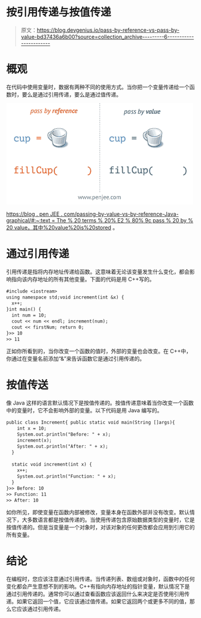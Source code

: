 # 按引用传递与按值传递

> 原文：<https://blog.devgenius.io/pass-by-reference-vs-pass-by-value-bd37436a6b00?source=collection_archive---------6----------------------->

# 概观

在代码中使用变量时，数据有两种不同的使用方式。当你把一个变量传递给一个函数时，要么是通过引用传递，要么是通过值传递。

![](img/dd8116fa86dc7381818658c2fb64c7ef.png)

[https://blog . pen JEE . com/passing-by-value-vs-by-reference-Java-graphical/#:~:text = The % 20 terms % 20% E2 % 80% 9c pass % 20 by % 20 value，其中%20value%20is%20stored](https://blog.penjee.com/passing-by-value-vs-by-reference-java-graphical/#:~:text=The%20terms%20%E2%80%9Cpass%20by%20value,where%20the%20value%20is%20stored) 。

# 通过引用传递

引用传递是指将内存地址传递给函数。这意味着无论该变量发生什么变化，都会影响指向该内存地址的所有其他变量。下面的代码是用 C++写的。

```
#include <iostream>
using namespace std;void increment(int &x) {
  x++;
}int main() {
  int num = 10;
  cout << num << endl; increment(num);
  cout << firstNum; return 0;
}>> 10
>> 11
```

正如你所看到的，当你改变一个函数的值时，外部的变量也会改变。在 C++中，你通过在变量名前添加“&”来告诉函数它是通过引用传递的。

# 按值传送

像 Java 这样的语言默认情况下是按值传递的。按值传递意味着当你改变一个函数中的变量时，它不会影响外部的变量。以下代码是用 Java 编写的。

```
public class Increment{ public static void main(String []args){
    int x = 10;
    System.out.println("Before: " + x);
    increment(x);
    System.out.println("After: " + x);
  }

  static void increment(int x) {
    x++;
    System.out.println("Function: " + x);
  }
}>> Before: 10
>> Function: 11
>> After: 10
```

如你所见，即使变量在函数内部被修改，变量本身在函数外部并没有改变。默认情况下，大多数语言都是按值传递的。当使用传递包含原始数据类型的变量时，它是按值传递的。但是当变量是一个对象时，对该对象的任何更改都会应用到引用它的所有变量。

# 结论

在编程时，您应该注意通过引用传递。当传递列表、数组或对象时，函数中的任何变化都会产生意想不到的影响。C++有指向内存地址的指针变量，默认情况下是通过引用传递的。通常你可以通过查看函数应该返回什么来决定是否使用引用传递。如果它返回一个值，它应该通过值传递。如果它返回两个或更多不同的值，那么它应该通过引用传递。